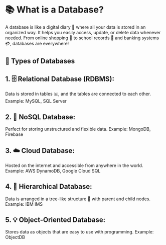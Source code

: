 # 📚 What is a Database?

A database is like a digital diary 📝 where all your data is stored in an organized way. It helps you easily access, update, or delete data whenever needed. From online shopping 🛒 to school records 📂 and banking systems 💳, databases are everywhere!



## 🌟 Types of Databases

## 1. 🗄️ Relational Database (RDBMS):
Data is stored in tables 📊, and the tables are connected to each other.
Example: MySQL, SQL Server


## 2. 📂 NoSQL Database:
Perfect for storing unstructured and flexible data.
Example: MongoDB, Firebase


## 3. ☁️ Cloud Database:
Hosted on the internet and accessible from anywhere in the world.
Example: AWS DynamoDB, Google Cloud SQL


## 4. 🌲 Hierarchical Database:
Data is arranged in a tree-like structure 🌳 with parent and child nodes.
Example: IBM IMS


## 5. 💡 Object-Oriented Database:
Stores data as objects that are easy to use with programming.
Example: ObjectDB
